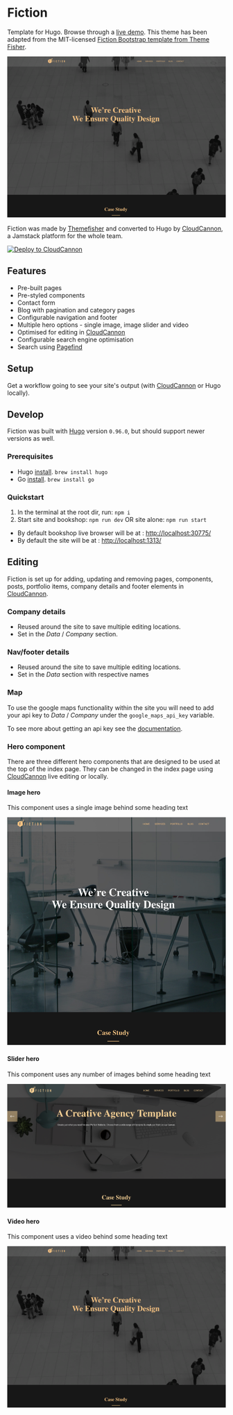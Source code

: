 # Fiction

Template for Hugo. Browse through a [live demo](https://scenic-sea.cloudvent.net/). This theme has been adapted from the MIT-licensed [Fiction Bootstrap template from Theme Fisher](https://themefisher.com/products/fiction-bootstrap-agency-template/).

![Fiction template screenshot](images/_index-video.png)

Fiction was made by [Themefisher](https://themefisher.com/) and converted to Hugo by [CloudCannon](https://cloudcannon.com/), a Jamstack platform for the whole team.

[![Deploy to CloudCannon](https://buttons.cloudcannon.com/deploy.svg)](https://app.cloudcannon.com/register#sites/connect/github/CloudCannon/fiction-hugo-template)

## Features

* Pre-built pages
* Pre-styled components
* Contact form
* Blog with pagination and category pages
* Configurable navigation and footer
* Multiple hero options - single image, image slider and video
* Optimised for editing in [CloudCannon](https://cloudcannon.com/)
* Configurable search engine optimisation
* Search using [Pagefind](https://pagefind.app/)

## Setup

Get a workflow going to see your site's output (with [CloudCannon](https://app.cloudcannon.com/) or Hugo locally).

## Develop

Fiction was built with [Hugo](https://gohugo.io/) version `0.96.0`, but should support newer versions as well.
### Prerequisites
* Hugo [install](https://gohugo.io/getting-started/installing/). `brew install hugo`
* Go [install](https://go.dev/learn/). `brew install go`

### Quickstart
1. In the terminal at the root dir, run: `npm i`
2. Start site and bookshop: `npm run dev` OR site alone: `npm run start`
* By default bookshop live browser will be at : [http://localhost:30775/](http://localhost:30775/)
* By default the site will be at : [http://localhost:1313/](http://localhost:1313/)

## Editing

Fiction is set up for adding, updating and removing pages, components, posts, portfolio items, company details and footer elements in [CloudCannon](https://app.cloudcannon.com/).

### Company details

* Reused around the site to save multiple editing locations.
* Set in the *Data* / *Company* section.

### Nav/footer details

* Reused around the site to save multiple editing locations.
* Set in the *Data* section with respective names

### Map

To use the google maps functionality within the site you will need to add your api key to *Data* / *Company* under the `google_maps_api_key` variable.

To see more about getting an api key see the [documentation](https://developers.google.com/maps/documentation/javascript/get-api-key).

### Hero component

There are three different hero components that are designed to be used at the top of the index page. They can be changed in the index page using [CloudCannon](https://app.cloudcannon.com/) live editing or locally.

#### Image hero

This component uses a single image behind some heading text

![Fiction template screenshot](images/_index-image.png)

#### Slider hero

This component uses any number of images behind some heading text

![Fiction template screenshot](images/_index-slider.png)

#### Video hero

This component uses a video behind some heading text

![Fiction template screenshot](images/_index-video.png)

